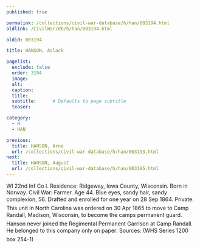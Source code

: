```yaml
---
published: true

permalink: /collections/civil-war-database/h/han/003194.html
oldlink: /CivilWar/db/h/han/003194.html

oldid: 003194

title: HANSON, Aslack

pagelist:
  exclude: false
  order: 3194
  image: 
  alt:
  caption:
  title:
  subtitle:      # Defaults to page subtitle
  teaser:

category: 
  - H 
  - HAN

previous:
  title: HANSON, Arne
  url: /collections/civil-war-database/h/han/003193.html  
next:
  title: HANSON, August
  url: /collections/civil-war-database/h/han/003195.html   
---
```

WI 22nd Inf Co I. Residence: Ridgeway, Iowa County, Wisconsin. Born in Norway. Civil War: Farmer. Age 44. Blue eyes, sandy hair, sandy complexion, 5&#146;6&#148;. Drafted and enrolled for one year on 28 Sep 1864. Private. This unit in North Carolina was ordered on 30 Apr 1865 to move to Camp Randall, Madison, Wisconsin, to become the camp&#146;s permanent guard. Hanson never joined the Regimental Permanent Garrison at Camp Randall. He belonged to this company &#147;only on paper&#148;. Sources: (WHS Series 1200 box 254-1)